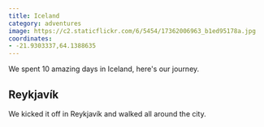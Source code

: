 ```yaml
---
title: Iceland
category: adventures
image: https://c2.staticflickr.com/6/5454/17362006963_b1ed95178a.jpg
coordinates:
- -21.9303337,64.1388635
---
```


We spent 10 amazing days in Iceland, here's our journey.

## Reykjavík

We kicked it off in Reykjavík and walked all around the city.
